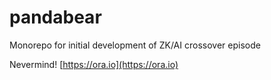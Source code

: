 # pandabear
Monorepo for initial development of ZK/AI crossover episode

Nevermind! [https://ora.io](https://ora.io)
